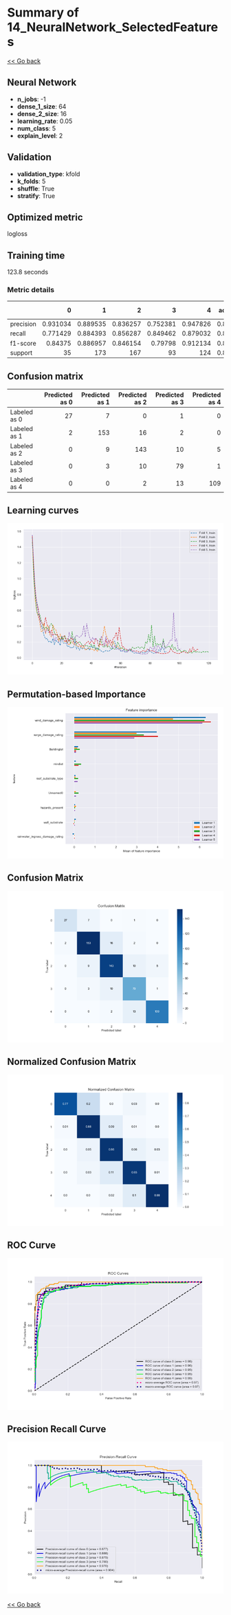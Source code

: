 # Summary of 14_NeuralNetwork_SelectedFeatures

[<< Go back](../README.md)


## Neural Network
- **n_jobs**: -1
- **dense_1_size**: 64
- **dense_2_size**: 16
- **learning_rate**: 0.05
- **num_class**: 5
- **explain_level**: 2

## Validation
 - **validation_type**: kfold
 - **k_folds**: 5
 - **shuffle**: True
 - **stratify**: True

## Optimized metric
logloss

## Training time

123.8 seconds

### Metric details
|           |         0 |          1 |          2 |         3 |          4 |   accuracy |   macro avg |   weighted avg |   logloss |
|:----------|----------:|-----------:|-----------:|----------:|-----------:|-----------:|------------:|---------------:|----------:|
| precision |  0.931034 |   0.889535 |   0.836257 |  0.752381 |   0.947826 |   0.863176 |    0.871407 |       0.867623 |  0.705352 |
| recall    |  0.771429 |   0.884393 |   0.856287 |  0.849462 |   0.879032 |   0.863176 |    0.848121 |       0.863176 |  0.705352 |
| f1-score  |  0.84375  |   0.886957 |   0.846154 |  0.79798  |   0.912134 |   0.863176 |    0.857395 |       0.864188 |  0.705352 |
| support   | 35        | 173        | 167        | 93        | 124        |   0.863176 |  592        |     592        |  0.705352 |


## Confusion matrix
|              |   Predicted as 0 |   Predicted as 1 |   Predicted as 2 |   Predicted as 3 |   Predicted as 4 |
|:-------------|-----------------:|-----------------:|-----------------:|-----------------:|-----------------:|
| Labeled as 0 |               27 |                7 |                0 |                1 |                0 |
| Labeled as 1 |                2 |              153 |               16 |                2 |                0 |
| Labeled as 2 |                0 |                9 |              143 |               10 |                5 |
| Labeled as 3 |                0 |                3 |               10 |               79 |                1 |
| Labeled as 4 |                0 |                0 |                2 |               13 |              109 |

## Learning curves
![Learning curves](learning_curves.png)

## Permutation-based Importance
![Permutation-based Importance](permutation_importance.png)
## Confusion Matrix

![Confusion Matrix](confusion_matrix.png)


## Normalized Confusion Matrix

![Normalized Confusion Matrix](confusion_matrix_normalized.png)


## ROC Curve

![ROC Curve](roc_curve.png)


## Precision Recall Curve

![Precision Recall Curve](precision_recall_curve.png)



[<< Go back](../README.md)
